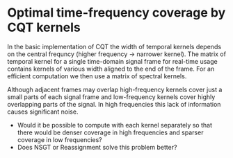# Optimal time-frequency coverage by CQT kernels

In the basic implementation of CQT the width of temporal kernels depends on the central frequncy (higher frequency -> narrower kernel). The matrix of temporal kernel for a single time-domain signal frame for real-time usage contains kernels of various width aligned to the end of the frame. For an efficient computation we then use a matrix of spectral kernels.

Although adjacent frames may overlap high-frequency kernels cover just a small parts of each signal frame and low-frequency kernels cover highly overlapping parts of the signal. In high frequencies this lack of information causes significant noise.

- Would it be possible to compute with each kernel separately so that there would be denser coverage in high frequencies and sparser coverage in low frequencies?
- Does NSGT or Reassignment solve this problem better?
